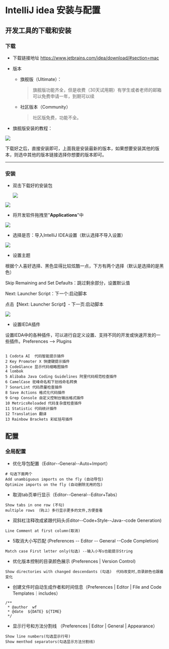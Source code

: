 # IntelliJ idea 安装与配置

## 开发工具的下载和安装

### 下载

+ 下载链接地址
  <u>https://www.jetbrains.com/idea/download/#section=mac</u>

+ 版本

  + 旗舰版（Ultimate）：

    > 旗舰版功能齐全，但是收费（30天试用期）有学生或者老师的邮箱可以免费申请一年，到期可以续

  + 社区版本（Community）

    > 社区版免费，功能不全。

+ 旗舰版安装的教程：

![](https://tva1.sinaimg.cn/large/008i3skNgy1gu6pil3l9zj61fj0u0n0m02.jpg)

​	下载好之后，直接安装即可，上面我是安装最新的版本，如果想要安装其他的版本，则选中其他的版本链接选择你想要的版本即可。

---

###  安装

+ 双击下载好的安装包

  ![](https://tva1.sinaimg.cn/large/008i3skNgy1gu6pozewxej607i07wmx702.jpg)

![](https://tva1.sinaimg.cn/large/008i3skNgy1gu6ppl3822j60km074glo02.jpg)

+ 将开发软件拖拽至"**Applications**"中

![](https://tva1.sinaimg.cn/large/008i3skNgy1gu6pqceplqj611g0pwmyt02.jpg)

+ 选择是否：导入IntelliJ IDEA设置（默认选择不导入设置）

![](https://tva1.sinaimg.cn/large/008i3skNgy1gu6prfuchnj611c0du3z902.jpg)

+ 设置主题

根据个人喜好选择、黑色显得比较炫酷一点，下方有两个选择（默认是选择的是黑色）

Skip Remaining and Set Defaults：跳过剩余部分，设置默认值

Next: Launcher Script：下一个:启动脚本

点击【Next: Launcher Script】- 下一页:启动脚本

![](https://tva1.sinaimg.cn/large/008i3skNgy1gu6pscaoacj60zc0u0wiw02.jpg)

+ 设置IEDA插件

设置IEDA中的各种插件，可以进行自定义设置、支持不同的开发或快速开发的一些插件。Preferences —> Plugins

```shell

1 Codota AI  代码智能提示插件
2 Key Promoter X 快捷键提示插件
3 CodeGlance 显示代码缩略图插件
4 lombok
5 Alibaba Java Coding Guidelines 阿里代码规范检查插件
6 CamelCase 驼峰命名和下划线命名转换
7 SonarLint 代码质量检查插件 
8 Save Actions 格式化代码插件
9 Grep Console 自定义控制台输出格式插件
10 MetricsReloaded 代码复杂度检查插件
11 Statistic 代码统计插件
12 Translation 翻译
13 Rainbow Brackets 彩虹括号插件
```

## 配置

### 全局配置

+ 优化导包配置（Editor--General--Auto+Import）

```shell
# 勾选下面两个
Add unambiguous imports on the fly (自动导包) 
Optimize imports on the fly (自动删除无用的包)
```

+ 取消tab页单行显示（Editor--General--Editor+Tabs）

```shell
Show tabs in one row (不勾)
multiple rows （钩上）多行显示更多的文件,方便查看

```

+ 双斜杠注释改成紧跟代码头(Editor--Code+Style--Java--code Generation)

```shell
Line Comment at first column(取消)
```

+ 5取消大小写匹配 (Preferences -- Editor -- General --Code Completion)

```sehll
Match case First letter only(勾选) --输入小写s也能提示String
```

+ 优化版本控制的目录颜色展示 (Preferences | Version Control)

```shell
Show directories with changed descendants (勾选)  代码改变时,目录颜色也跟着变化
```

+ 创建文件时自动生成作者和时间信息（Preferences | Editor | File and Code Templates｜includes）

```shell
/**
 * @author  wf
 * @date  ${DATE} ${TIME}
 */
```

+ 显示行号和方法分割线 （Preferences | Editor | General | Appearance）

```shell
Show line numbers(勾选显示行号) 
Show menthod separators(勾选显示方法分割线)
```



